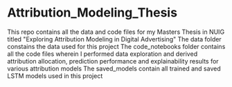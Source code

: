 # Attribution_Modeling_Thesis
This repo contains all the data and code files for my Masters Thesis in NUIG titled "Exploring Attribution Modeling in Digital Advertising" 
The data folder constains the data used for this project
The code_notebooks folder contains all the code files wherein I performed data exploration and derived attribution allocation, prediction performance and explainability results for various attribution models
The saved_models contain all trained and saved LSTM models used in this project
